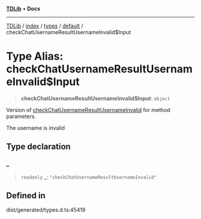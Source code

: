[**TDLib**](../../../../../../README.md) • **Docs**

***

[TDLib](../../../../../../modules.md) / [index](../../../../../README.md) / [types](../../../README.md) / [default](../README.md) / checkChatUsernameResultUsernameInvalid$Input

# Type Alias: checkChatUsernameResultUsernameInvalid$Input

> **checkChatUsernameResultUsernameInvalid$Input**: `object`

Version of [checkChatUsernameResultUsernameInvalid](checkChatUsernameResultUsernameInvalid.md) for method parameters.

The username is invalid

## Type declaration

### \_

> `readonly` **\_**: `"checkChatUsernameResultUsernameInvalid"`

## Defined in

dist/generated/types.d.ts:45419

